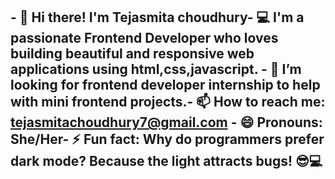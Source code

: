 ## - 👋 Hi there! I'm Tejasmita choudhury- 💻 I'm a passionate Frontend Developer who loves building beautiful and responsive web applications using html,css,javascript. - 🤔 I’m looking for frontend developer internship to help with mini frontend projects.- 📫 How to reach me: tejasmitachoudhury7@gmail.com - 😄 Pronouns: She/Her- ⚡ Fun fact: Why do programmers prefer dark mode? Because the light attracts bugs! 😎💻
<!--
**Tejasmita-Choudhury/Tejasmita-Choudhury** is a ✨ _special_ ✨ repository because its `README.md` (this file) appears on your GitHub profile.

Here are some ideas to get you started:

- 👋 Hi there! I'm Tejasmita choudhury  
- 💻 I'm a passionate Frontend Developer who loves building beautiful and responsive web applications using html,css,javascript.
     Technologies & Tools:
         * 🌐 HTML, CSS, JavaScript (ES6+)
         * ⚛️ React
         * 🎨 Tailwind CSS
         * 🔧 Git
         * 🚀 Focus on performance and accessibility
         Currently Learning:
            *how to build large industrial project using html,css,javascript,tailwind css,git & git hub,reactjs
- 🤔 I’m looking for frontend developer internship to help with mini frontend projects.
- 📫 How to reach me: tejasmitachoudhury7@gmail.com
                     : contact number:-7327002022
- 😄 Pronouns: She/Her
- ⚡ Fun fact: Why do programmers prefer dark mode? Because the light attracts bugs! 😎💻




-->
